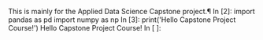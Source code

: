  This is mainly for the Applied Data Science Capstone project.¶
In [2]:
import pandas as pd
import numpy as np
In [3]:
print('Hello Capstone Project Course!')
Hello Capstone Project Course!
In [ ]:
